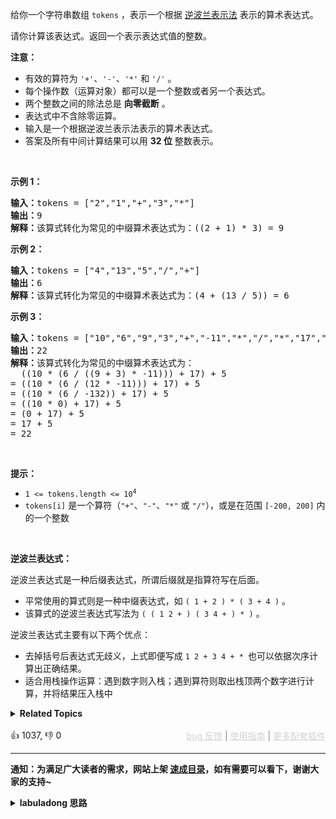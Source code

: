 <p>给你一个字符串数组 <code>tokens</code> ，表示一个根据&nbsp;<a href="https://baike.baidu.com/item/%E9%80%86%E6%B3%A2%E5%85%B0%E5%BC%8F/128437" target="_blank">逆波兰表示法</a> 表示的算术表达式。</p>

<p>请你计算该表达式。返回一个表示表达式值的整数。</p>

<p><strong>注意：</strong></p>

<ul> 
 <li>有效的算符为 <code>'+'</code>、<code>'-'</code>、<code>'*'</code> 和 <code>'/'</code> 。</li> 
 <li>每个操作数（运算对象）都可以是一个整数或者另一个表达式。</li> 
 <li>两个整数之间的除法总是 <strong>向零截断</strong> 。</li> 
 <li>表达式中不含除零运算。</li> 
 <li>输入是一个根据逆波兰表示法表示的算术表达式。</li> 
 <li>答案及所有中间计算结果可以用 <strong>32 位</strong> 整数表示。</li> 
</ul>

<p>&nbsp;</p>

<p><strong>示例&nbsp;1：</strong></p>

<pre>
<strong>输入：</strong>tokens = ["2","1","+","3","*"]
<strong>输出：</strong>9
<strong>解释：</strong>该算式转化为常见的中缀算术表达式为：((2 + 1) * 3) = 9
</pre>

<p><strong>示例&nbsp;2：</strong></p>

<pre>
<strong>输入：</strong>tokens = ["4","13","5","/","+"]
<strong>输出：</strong>6
<strong>解释：</strong>该算式转化为常见的中缀算术表达式为：(4 + (13 / 5)) = 6
</pre>

<p><strong>示例&nbsp;3：</strong></p>

<pre>
<strong>输入：</strong>tokens = ["10","6","9","3","+","-11","*","/","*","17","+","5","+"]
<strong>输出：</strong>22
<strong>解释：</strong>该算式转化为常见的中缀算术表达式为：
  ((10 * (6 / ((9 + 3) * -11))) + 17) + 5
= ((10 * (6 / (12 * -11))) + 17) + 5
= ((10 * (6 / -132)) + 17) + 5
= ((10 * 0) + 17) + 5
= (0 + 17) + 5
= 17 + 5
= 22</pre>

<p>&nbsp;</p>

<p><strong>提示：</strong></p>

<ul> 
 <li><code>1 &lt;= tokens.length &lt;= 10<sup>4</sup></code></li> 
 <li><code>tokens[i]</code>&nbsp;是一个算符（<code>"+"</code>、<code>"-"</code>、<code>"*"</code> 或 <code>"/"</code>），或是在范围 <code>[-200, 200]</code> 内的一个整数</li> 
</ul>

<p>&nbsp;</p>

<p><strong>逆波兰表达式：</strong></p>

<p>逆波兰表达式是一种后缀表达式，所谓后缀就是指算符写在后面。</p>

<ul> 
 <li>平常使用的算式则是一种中缀表达式，如 <code>( 1 + 2 ) * ( 3 + 4 )</code> 。</li> 
 <li>该算式的逆波兰表达式写法为 <code>( ( 1 2 + ) ( 3 4 + ) * )</code> 。</li> 
</ul>

<p>逆波兰表达式主要有以下两个优点：</p>

<ul> 
 <li>去掉括号后表达式无歧义，上式即便写成 <code>1 2 + 3 4 + * </code>也可以依据次序计算出正确结果。</li> 
 <li>适合用栈操作运算：遇到数字则入栈；遇到算符则取出栈顶两个数字进行计算，并将结果压入栈中</li> 
</ul>

<details><summary><strong>Related Topics</strong></summary>栈 | 数组 | 数学</details><br>

<div>👍 1037, 👎 0<span style='float: right;'><span style='color: gray;'><a href='https://github.com/labuladong/fucking-algorithm/issues' target='_blank' style='color: lightgray;text-decoration: underline;'>bug 反馈</a> | <a href='https://labuladong.online/algo/fname.html?fname=jb插件简介' target='_blank' style='color: lightgray;text-decoration: underline;'>使用指南</a> | <a href='https://labuladong.online/algo/' target='_blank' style='color: lightgray;text-decoration: underline;'>更多配套插件</a></span></span></div>

<div id="labuladong"><hr>

**通知：为满足广大读者的需求，网站上架 [速成目录](https://labuladong.online/algo/intro/quick-learning-plan/)，如有需要可以看下，谢谢大家的支持~**

<details><summary><strong>labuladong 思路</strong></summary>


<div id="labuladong_solution_zh">

## 基本思路

逆波兰表达式发明出来就是为了方便计算机运用「栈」进行表达式运算的，其运算规则如下：

按顺序遍历逆波兰表达式中的字符，如果是数字，则放入栈；如果是运算符，则将栈顶的两个元素拿出来进行运算，再将结果放入栈。对于减法和除法，运算顺序别搞反了，栈顶第二个数是被除（减）数。

所以这题很简单，直接按照运算规则借助栈计算表达式结果即可。

**详细题解**：
  - [【练习】栈的经典习题](https://labuladong.online/algo/problem-set/stack/)

</div>





<div id="solution">

## 解法代码



<div class="tab-panel"><div class="tab-nav">
<button data-tab-item="cpp" class="tab-nav-button btn " data-tab-group="default" onclick="switchTab(this)">cpp🤖</button>

<button data-tab-item="python" class="tab-nav-button btn " data-tab-group="default" onclick="switchTab(this)">python🤖</button>

<button data-tab-item="java" class="tab-nav-button btn active" data-tab-group="default" onclick="switchTab(this)">java🟢</button>

<button data-tab-item="go" class="tab-nav-button btn " data-tab-group="default" onclick="switchTab(this)">go🤖</button>

<button data-tab-item="javascript" class="tab-nav-button btn " data-tab-group="default" onclick="switchTab(this)">javascript🤖</button>
</div><div class="tab-content">
<div data-tab-item="cpp" class="tab-item " data-tab-group="default"><div class="highlight">

```cpp
// 注意：cpp 代码由 chatGPT🤖 根据我的 java 代码翻译。
// 本代码的正确性已通过力扣验证，如有疑问，可以对照 java 代码查看。

#include <vector>
#include <string>
#include <stack>

class Solution {
public:
    int evalRPN(vector<string>& tokens) {
        std::stack<int> stk;
        for (const std::string& token : tokens) {
            if (token == "+" || token == "-" || token == "*" || token == "/") {
                // 是个运算符，从栈顶拿出两个数字进行运算，运算结果入栈
                int a = stk.top(); stk.pop();
                int b = stk.top(); stk.pop();
                if (token == "+") stk.push(b + a);
                else if (token == "*") stk.push(b * a);
                else if (token == "-") {
                    // 对于减法和除法，顺序别搞反了，第二个数是被除（减）数
                    stk.push(b - a);
                }
                else if (token == "/") stk.push(b / a);
            } else {
                // 是个数字，直接入栈即可
                stk.push(std::stoi(token));
            }
        }
        // 最后栈中剩下一个数字，即是计算结果
        return stk.top();
    }
};
```

</div></div>

<div data-tab-item="python" class="tab-item " data-tab-group="default"><div class="highlight">

```python
# 注意：python 代码由 chatGPT🤖 根据我的 java 代码翻译。
# 本代码的正确性已通过力扣验证，如有疑问，可以对照 java 代码查看。

class Solution:
    def evalRPN(self, tokens: List[str]) -> int:
        stk = []
        for token in tokens:
            if token in "+-*/":
                # 是个运算符，从栈顶拿出两个数字进行运算，运算结果入栈
                a = stk.pop()
                b = stk.pop()
                if token == "+":
                    stk.append(a + b)
                elif token == "*":
                    stk.append(a * b)
                # 对于减法和除法，顺序别搞反了，第二个数是被除（减）数
                elif token == "-":
                    stk.append(b - a)
                elif token == "/":
                    stk.append(int(b / a))  # Ensure the result is an integer
            else:
                # 是个数字，直接入栈即可
                stk.append(int(token))
        # 最后栈中剩下一个数字，即是计算结果
        return stk.pop()
```

</div></div>

<div data-tab-item="java" class="tab-item active" data-tab-group="default"><div class="highlight">

```java
class Solution {
    public int evalRPN(String[] tokens) {
        Stack<Integer> stk = new Stack<>();
        for (String token : tokens) {
            if ("+-*/".contains(token)) {
                // 是个运算符，从栈顶拿出两个数字进行运算，运算结果入栈
                int a = stk.pop(), b = stk.pop();
                switch (token) {
                    case "+":
                        stk.push(a + b);
                        break;
                    case "*":
                        stk.push(a * b);
                        break;
                    // 对于减法和除法，顺序别搞反了，第二个数是被除（减）数
                    case "-":
                        stk.push(b - a);
                        break;
                    case "/":
                        stk.push(b / a);
                        break;
                }
            } else {
                // 是个数字，直接入栈即可
                stk.push(Integer.parseInt(token));
            }
        }
        // 最后栈中剩下一个数字，即是计算结果
        return stk.pop();
    }
}
```

</div></div>

<div data-tab-item="go" class="tab-item " data-tab-group="default"><div class="highlight">

```go
// 注意：go 代码由 chatGPT🤖 根据我的 java 代码翻译。
// 本代码的正确性已通过力扣验证，如有疑问，可以对照 java 代码查看。

func evalRPN(tokens []string) int {
    stk := []int{}
    for _, token := range tokens {
        if strings.Contains("+-*/", token) {
            // 是个运算符，从栈顶拿出两个数字进行运算，运算结果入栈
            a, b := stk[len(stk)-1], stk[len(stk)-2]
            stk = stk[:len(stk)-2]
            switch token {
                case "+":
                    stk = append(stk, b + a)
                case "*":
                    stk = append(stk, b * a)
                // 对于减法和除法，顺序别搞反了，第二个数是被除（减）数
                case "-":
                    stk = append(stk, b - a)
                case "/":
                    stk = append(stk, b / a)
            }
        } else {
            // 是个数字，直接入栈即可
            num, _ := strconv.Atoi(token)
            stk = append(stk, num)
        }
    }
    // 最后栈中剩下一个数字，即是计算结果
    return stk[0]
}
```

</div></div>

<div data-tab-item="javascript" class="tab-item " data-tab-group="default"><div class="highlight">

```javascript
// 注意：javascript 代码由 chatGPT🤖 根据我的 java 代码翻译。
// 本代码的正确性已通过力扣验证，如有疑问，可以对照 java 代码查看。

var evalRPN = function(tokens) {
    let stk = [];
    for (let token of tokens) {
        if ("+-*/".includes(token)) {
            // 是个运算符，从栈顶拿出两个数字进行运算，运算结果入栈
            let a = stk.pop(), b = stk.pop();
            switch (token) {
                case "+":
                    stk.push(b + a);
                    break;
                case "*":
                    stk.push(b * a);
                    break;
                // 对于减法和除法，顺序别搞反了，第二个数是被除（减）数
                case "-":
                    stk.push(b - a);
                    break;
                case "/":
                    stk.push(Math.trunc(b / a));
                    break;
            }
        } else {
            // 是个数字，直接入栈即可
            stk.push(parseInt(token));
        }
    }
    // 最后栈中剩下一个数字，即是计算结果
    return stk.pop();
};
```

</div></div>
</div></div>

<hr /><details open hint-container details><summary style="font-size: medium"><strong>🌈🌈 算法可视化 🌈🌈</strong></summary><div id="data_evaluate-reverse-polish-notation"  category="leetcode" ></div><div class="resizable aspect-ratio-container" style="height: 100%;">
<div id="iframe_evaluate-reverse-polish-notation"></div></div>
</details><hr /><br />

</div>
</details>
</div>

